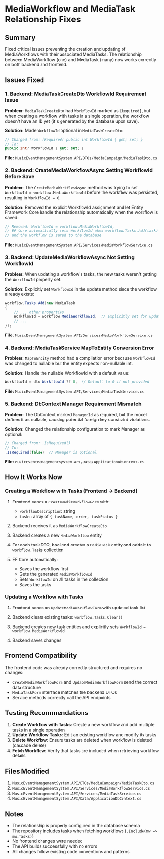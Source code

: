 # MediaWorkflow and MediaTask Relationship Fixes

## Summary
Fixed critical issues preventing the creation and updating of MediaWorkflows with their associated MediaTasks. The relationship between MediaWorkflow (one) and MediaTask (many) now works correctly on both backend and frontend.

## Issues Fixed

### 1. Backend: MediaTaskCreateDto WorkflowId Requirement Issue
**Problem:** `MediaTaskCreateDto` had `WorkflowId` marked as `[Required]`, but when creating a workflow with tasks in a single operation, the workflow doesn't have an ID yet (it's generated by the database upon save).

**Solution:** Made `WorkflowId` optional in `MediaTaskCreateDto`:
```csharp
// Changed from: [Required] public int WorkflowId { get; set; }
// To:
public int? WorkflowId { get; set; }
```

**File:** `MusicEventManagementSystem.API/DTOs/MediaCampaign/MediaTaskDto.cs`

### 2. Backend: CreateMediaWorkflowAsync Setting WorkflowId Before Save
**Problem:** The `CreateMediaWorkflowAsync` method was trying to set `WorkflowId = workflow.MediaWorkflowId` before the workflow was persisted, resulting in `WorkflowId = 0`.

**Solution:** Removed the explicit WorkflowId assignment and let Entity Framework Core handle the relationship automatically when the workflow is saved:
```csharp
// Removed: WorkflowId = workflow.MediaWorkflowId,
// EF Core automatically sets WorkflowId when workflow.Tasks.Add(task) is used
// and the workflow is saved to the database
```

**File:** `MusicEventManagementSystem.API/Services/MediaWorkflowService.cs`

### 3. Backend: UpdateMediaWorkflowAsync Not Setting WorkflowId
**Problem:** When updating a workflow's tasks, the new tasks weren't getting the `WorkflowId` properly set.

**Solution:** Explicitly set `WorkflowId` in the update method since the workflow already exists:
```csharp
workflow.Tasks.Add(new MediaTask
{
    // ... other properties
    WorkflowId = workflow.MediaWorkflowId,  // Explicitly set for updates
    // ...
});
```

**File:** `MusicEventManagementSystem.API/Services/MediaWorkflowService.cs`

### 4. Backend: MediaTaskService MapToEntity Conversion Error
**Problem:** `MapToEntity` method had a compilation error because `WorkflowId` was changed to nullable but the entity expects non-nullable int.

**Solution:** Handle the nullable WorkflowId with a default value:
```csharp
WorkflowId = dto.WorkflowId ?? 0,  // Default to 0 if not provided
```

**File:** `MusicEventManagementSystem.API/Services/MediaTaskService.cs`

### 5. Backend: DbContext Manager Requirement Mismatch
**Problem:** The DbContext marked `ManagerId` as required, but the model defines it as nullable, causing potential foreign key constraint violations.

**Solution:** Changed the relationship configuration to mark Manager as optional:
```csharp
// Changed from: .IsRequired()
// To:
.IsRequired(false)  // Manager is optional
```

**File:** `MusicEventManagementSystem.API/Data/ApplicationDbContext.cs`

## How It Works Now

### Creating a Workflow with Tasks (Frontend → Backend)
1. Frontend sends a `CreateMediaWorkflowForm` with:
   - `workflowDescription`: string
   - `tasks`: array of `{ taskName, order, taskStatus }`

2. Backend receives it as `MediaWorkflowCreateDto`

3. Backend creates a new `MediaWorkflow` entity

4. For each task DTO, backend creates a `MediaTask` entity and adds it to `workflow.Tasks` collection

5. EF Core automatically:
   - Saves the workflow first
   - Gets the generated `MediaWorkflowId`
   - Sets `WorkflowId` on all tasks in the collection
   - Saves the tasks

### Updating a Workflow with Tasks
1. Frontend sends an `UpdateMediaWorkflowForm` with updated task list

2. Backend clears existing tasks: `workflow.Tasks.Clear()`

3. Backend creates new task entities and explicitly sets `WorkflowId = workflow.MediaWorkflowId`

4. Backend saves changes

## Frontend Compatibility
The frontend code was already correctly structured and requires no changes:
- `CreateMediaWorkflowForm` and `UpdateMediaWorkflowForm` send the correct data structure
- `MediaTaskForm` interface matches the backend DTOs
- Service methods correctly call the API endpoints

## Testing Recommendations
1. **Create Workflow with Tasks**: Create a new workflow and add multiple tasks in a single operation
2. **Update Workflow Tasks**: Edit an existing workflow and modify its tasks
3. **Delete Workflow**: Ensure tasks are deleted when workflow is deleted (cascade delete)
4. **Fetch Workflow**: Verify that tasks are included when retrieving workflow details

## Files Modified
1. `MusicEventManagementSystem.API/DTOs/MediaCampaign/MediaTaskDto.cs`
2. `MusicEventManagementSystem.API/Services/MediaWorkflowService.cs`
3. `MusicEventManagementSystem.API/Services/MediaTaskService.cs`
4. `MusicEventManagementSystem.API/Data/ApplicationDbContext.cs`

## Notes
- The relationship is properly configured in the database schema
- The repository includes tasks when fetching workflows (`.Include(mw => mw.Tasks)`)
- No frontend changes were needed
- The API builds successfully with no errors
- All changes follow existing code conventions and patterns
